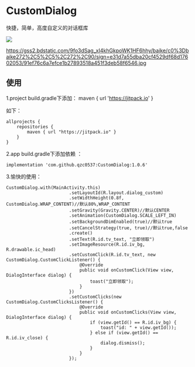 # CustomDialog
快捷，简单，高度自定义的对话框库

[![](https://jitpack.io/v/qzc0537/CustomDialog.svg)](https://jitpack.io/#qzc0537/CustomDialog)

https://gss2.bdstatic.com/9fo3dSag_xI4khGkpoWK1HF6hhy/baike/c0%3Dbaike272%2C5%2C5%2C272%2C90/sign=e31d7a55dba20cf4529df68d17602053/91ef76c6a7efce1b27893518a451f3deb58f6546.jpg


使用
--
1.project build.gradle下添加：
maven { url 'https://jitpack.io' }

如下：

```
allprojects {
    repositories {
        maven { url "https://jitpack.io" }
    }
}
```

2.app build.gradle下添加依赖 ：

```
implementation 'com.github.qzc0537:CustomDialog:1.0.6'
```

3.愉快的使用：
```
CustomDialog.with(MainActivity.this)
                        .setLayoutId(R.layout.dialog_custom)
                        .setWidthHeight(0.8f, CustomDialog.WRAP_CONTENT)//默认80%,WRAP_CONTENT
                        .setGravity(Gravity.CENTER)//默认CENTER
                        .setAnimation(CustomDialog.SCALE_LEFT_IN)
                        .setBackgroundDimEnabled(true)//默认true
                        .setCancelStrategy(true, true)//默认true,false
                        .create()
                        .setText(R.id.tv_text, "立即领取")
                        .setImageResource(R.id.iv_bg, R.drawable.ic_head)
                        .setCustomClick(R.id.tv_text, new CustomDialog.CustomClickListener() {
                            @Override
                            public void onCustomClick(View view, DialogInterface dialog) {
                                toast("立即领取");
                            }
                        })
                        .setCustomClicks(new CustomDialog.CustomClicksListener() {
                            @Override
                            public void onCustomClicks(View view, DialogInterface dialog) {
                                if (view.getId() == R.id.iv_bg) {
                                    toast("id: " + view.getId());
                                } else if (view.getId() == R.id.iv_close) {
                                    dialog.dismiss();
                                }
                            }
                        });
